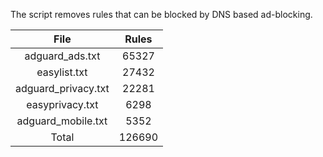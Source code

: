 The script removes rules that can be blocked by DNS based ad-blocking.


| File | Rules |
|:----:|:-----:|
| adguard_ads.txt | 65327 |
| easylist.txt | 27432 |
| adguard_privacy.txt | 22281 |
| easyprivacy.txt | 6298 |
| adguard_mobile.txt | 5352 |
| Total | 126690 |